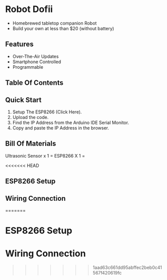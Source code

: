 # Robot Dofii
* Homebrewed tabletop companion Robot
* Build your own at less than $20 (without battery)
## Features
* Over-The-Air Updates
* Smartphone Controlled
* Programmable
## Table Of Contents
## Quick Start
1. Setup The ESP8266 (Click Here).
2. Upload the code.
3. Find the IP Address from the Arduino IDE Serial Monitor. 
3. Copy and paste the IP Address in the browser. 

## Bill Of Materials
Ultrasonic Sensor x 1 = 
ESP8266 X 1 = 

<<<<<<< HEAD
## ESP8266 Setup
## Wiring Connection
=======
# ESP8266 Setup
# Wiring Connection
>>>>>>> 1aad63c661dd95abffec2beb0c41567f420619fc
